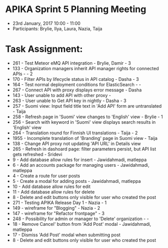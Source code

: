 # APIKA Sprint 5 Planning Meeting
* 23rd January, 2017 10:00 - 11:00
* Participants: Brylie, Ilya, Laura, Nazia, Taija

# Task Assignment:
* 261 - Test Meteor eMQ API integration - Brylie, Damir - 3
* 133 - Organization managers inherit API manager rights for connected APIs -   - 2
* 170 - Filter APIs by lifecycle status in API catalog - Dasha - 3
* 164 - Test normal deployment conditions for ElasticSearch -   -
* 267 - Connect API with proxy displays error message - Dasha
* 143 - User unable to add API with other proxy -
* 263 - User unable to Get API key in nightly - Dasha - 3
* 257 - Suomi view:  Input field title text in 'Add API' form are untranslated - Taija
* 258 - Refresh page in 'Suomi' view changes to 'English' view - Brylie - 1
* 256 - Search with keyword in 'Suomi' view displays search results in 'English' view
* 264 - Translation round for Finnish UI translations - Taija - 2
* 1955 - Incomplete translation of 'Branding' page in Suomi view - Taija
* 138 - Change API proxy not updating 'API URL' in Details view
* 265 - Refresh in dashoard page: filter parameters persist, but API list gets refreshed - Sridevi
* 9 - Add database allow rules for insert - Jawidahmadi, matleppa
* 6 - Add an accounts package for managing users - Jawidahmadi, matleppa
* 4 - Create a route for user posts
* 5 - Create a modal for adding posts - Jawidahmadi, matleppa
* 10 - Add database allow rules for edit
* 11 - Add database allow rules for delete
* 8 - Delete and edit buttons only visible for user who created the post
* 271 - Testing APIKA Release Day 1 - Nazia - 1
* 149 - wireframe for "Blogging" - Nazia - 2
* 147 - wireframe for "Refactor frontpage" - 3
* 248 - Possibility for admin or manager to 'Delete' organization -   -
* 18 - Remove Cancel' button from 'Add Post' modal - Jawidahmadi, matleppa
* 17 - Dismiss 'Add Post' modal when submitting post
* 8 - Delete and edit buttons only visible for user who created the post


